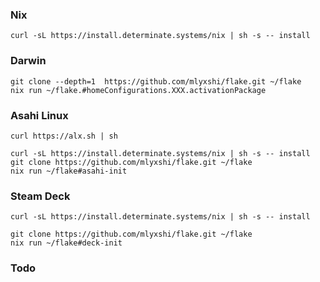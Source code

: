### Nix
```
curl -sL https://install.determinate.systems/nix | sh -s -- install
```

### Darwin
```
git clone --depth=1  https://github.com/mlyxshi/flake.git ~/flake
nix run ~/flake.#homeConfigurations.XXX.activationPackage
```

### Asahi Linux
```
curl https://alx.sh | sh

curl -sL https://install.determinate.systems/nix | sh -s -- install
git clone https://github.com/mlyxshi/flake.git ~/flake
nix run ~/flake#asahi-init
```

### Steam Deck
```
curl -sL https://install.determinate.systems/nix | sh -s -- install

git clone https://github.com/mlyxshi/flake.git ~/flake
nix run ~/flake#deck-init
```

### Todo